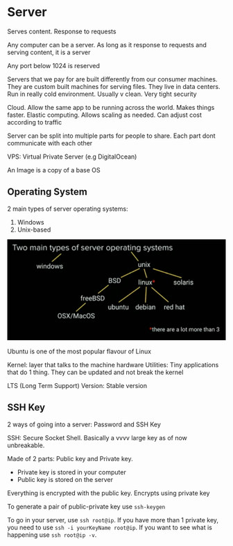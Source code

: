 # Server

Serves content. Response to requests

Any computer can be a server. As long as it response to requests and serving content, it is a server

Any port below 1024 is reserved

Servers that we pay for are built differently from our consumer machines. They are custom built machines for serving files. They live in data centers. Run in really cold environment. Usually v clean. Very tight security

Cloud. Allow the same app to be running across the world. Makes things faster. Elastic computing. Allows scaling as needed. Can adjust cost according to traffic

Server can be split into multiple parts for people to share. Each part dont communicate with each other

VPS: Virtual Private Server (e.g DigitalOcean)

An Image is a copy of a base OS

## Operating System

2 main types of server operating systems:

1. Windows
2. Unix-based

![List of operating systems](../../assets/listOfOs.png)

Ubuntu is one of the most popular flavour of Linux

Kernel: layer that talks to the machine hardware
Utilities: Tiny applications that do 1 thing. They can be updated and not break the kernel

LTS (Long Term Support) Version: Stable version

## SSH Key

2 ways of going into a server: Password and SSH Key

SSH: Secure Socket Shell. Basically a vvvv large key as of now unbreakable.

Made of 2 parts: Public key and Private key.

- Private key is stored in your computer
- Public key is stored on the server

Everything is encrypted with the public key. Encrypts using private key

To generate a pair of public-private key use `ssh-keygen`

To go in your server, use `ssh root@ip`. If you have more than 1 private key, you need to use `ssh -i yourKeyName root@ip`. If you want to see what is happening use `ssh root@ip -v`.
